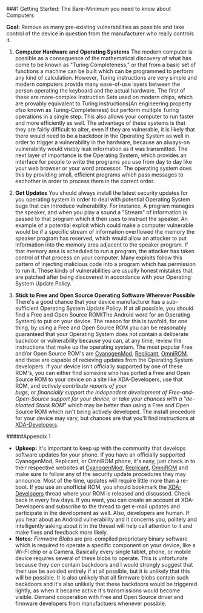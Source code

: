 ###1 Getting Started: The Bare-Minimum you need to know about Computers

**Goal:** Remove as many pre-existing vulnerabilities as possible and take
control of the device in question from the manufacturer who really controls it.

  1. **Computer Hardware and Operating Systems**
The modern computer is possible as a consequence of the mathematical discovery
of what has come to be known as "Turing Completeness," or that from a basic set
of functions a machine can be built which can be programmed to perform any kind
of calculation. However, Turing instructions are very simple and modern 
computers provide many ease-of-use layers between the person operating the
keyboard and the actual hardware. The first of these are more-complex
Instruction Sets used on modern chips, which are provably equivalent to Turing
instructions(An engineering property *also* known as Turing-Completeness) but 
perform multiple Turing operations in a single step. This also allows your 
computer to run faster and more efficiently as well. The advantage of these
systems is that they are fairly difficult to alter, even if they are vulnerable,
it is likely that there would need to be a backdoor in the Operating System as 
well in order to trigger a vulnerability in the hardware, because an always-on
vulnerability would visibly leak information as it was transmitted. The next 
layer of importance is the Operating System, which provides an interface for
people to write the programs you use from day to day like your web browser or 
your word processor. The operating system does this by providing small, 
efficient programs which pass messages to eachother in order to process 
them in the correct order.

  2. **Get Updates**
You should always install the latest security updates for you operating system
in order to deal with potential Operating System bugs that can introduce 
vulnerability. For instance, A program manages the speaker, and when
you play a sound a "Stream" of information is passed to that program which it 
then uses to instruct the speaker. An example of a potential exploit which 
could make a computer vulnerable would be if a specific stream of information 
overflowed the memory the speaker program has reserved, which would allow an
attacker to put information into the memory area adjacent to the speaker 
program. If that memory area is scheduled to run a program, the attacker has
taken control of that process on your computer. Many exploits follow this 
pattern of injecting malicious code into a program which has permission to run 
it. These kinds of vulnerabilities are usually honest mistakes that are patched
after being discovered in accordance with your Operating System Update Policy.

  3. **Stick to Free and Open Source Operating Software Wherever Possible**
There's a good chance that your device manufacturer has a sub-sufficient
Operating System Update Policy. If at all possible, you should find a Free and
Open Source ROM(The Android word for an Operating System) to put on your device.
The reason for this is twofold, for one thing, by using a Free and Open Source
ROM you can be reasonably guaranteed that your Operating System does not contain
a deliberate backdoor or vulnerability because you can, at any time, review
the instructions that make up the operating system. The most popular Free and/or
Open Source ROM's are [CyanogenMod](https://www.cyanogenmod.com), 
[Replicant](https://www.replicant.us), [OmniROM](https://www.omnirom.com),
and these are capable of recieving updates from the Operating System developers. 
If your device isn't officially supported by one of these ROM's, you can either
find someone who has ported a Free and Open Source ROM to your device on a site 
like XDA-Developers, use that ROM, and *actively contribute reports of your*  
*bugs*, or *financially support the independent development of*
*Free-and-Open-Source support for your device*, or *take your chances with a 
"de-bloated Stock ROM"* which may be better than using a Free and Open Source 
ROM which isn't being actively developed. The install procedure for your device
may vary, but chances are that you'll find instructions at 
[XDA-Developers](https://www.xda-developers.com).

#####Appendix 1
  * **Upkeep:** It's important to keep up with the community that develops software
updates for your phone. If you have an officially supported CyanogenMod, 
Replicant, or OmniROM phone, it's easy, just check in to their respective
websites at [CyanogenMod](https://www.cyanogenmod.com), 
[Replicant](https://www.replicant.us), [OmniROM](https://www.omnirom.com) and
make sure to follow any of the security update procedures they may announce.
Most of the time, updates will require little more than a re-boot. If you use
an unofficial ROM, you should bookmark the 
[XDA-Developers](https://www.xda-developers.com) thread where your ROM is 
released and discussed. Check back in every few days. If you want, you can 
create an account at XDA-Developers and subscribe to the thread to get e-mail
updates and participate in the development as well. Also, developers are human.
If you hear about an Android vulnerability and it concerns you, politely and
intelligently asking about it in the thread will help call attention to it and
make fixes and feedback more likely.
  * **Notes:** *Firmware Blobs* are pre-compiled proprietary binary software 
which is required to operate a specific component on your device, like a Wi-Fi
chip or a Camera. Basically every single tablet, phone, or mobile device
requires several of these blobs to operate. This is unfortunate because they
*can* contain backdoors and I would strongly suggest that their use be avoided
entirely if at all possible, but it is unlikely that this will be possible.
It is also unlikely that all firmware blobs contain such backdoors and it's also
unlikely that these backdoors would be triggered lightly, as when it became
active it's transmissions would become visible. Demand cooperation with Free and
Open Source driver and firmware developers from manufactuers whenever possible.
